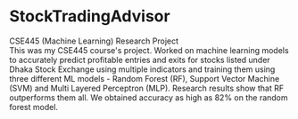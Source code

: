 # StockTradingAdvisor
CSE445 (Machine Learning) Research Project
<br>
This was my CSE445 course's project. Worked on machine learning models to accurately predict profitable entries and exits for stocks listed under Dhaka Stock Exchange using multiple indicators and training them using three different ML models - Random Forest (RF), Support Vector Machine (SVM) and Multi Layered Perceptron (MLP). Research results show that RF outperforms them all.
We obtained accuracy as high as 82% on the random forest model.
